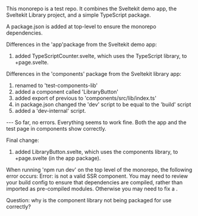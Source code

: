 This monorepo is a test repo. It combines the Sveltekit demo app, the Sveltekit 
Library project, and a simple TypeScript package.

A package.json is added at top-level to ensure the monorepo dependencies.

Differences in the 'app'package from the Sveltekit demo app:
1. added TypeScriptCounter.svelte, which uses the TypeScript library, to +page.svelte.

Differences in the 'components' package from the Sveltekit library app:
1. renamed to 'test-components-lib'
2. added a component called 'LibraryButton'
3. added export of previous to 'components/src/lib/index.ts'
4. in package.json changed the 'dev' script to be equal to the 'build' script
5. added a 'dev-internal' script.

--- So far, no errors. Everything seems to work fine. Both the app and the test page in components show correctly.

Final change:
1. added LibraryButton.svelte, which uses the components library, to +page.svelte (in the app package).

When running 'npm run dev' on the top level of the monorepo, the following error occurs:
    Error: <LibraryButton> is not a valid SSR component. You may need to review your build config 
    to ensure that dependencies are compiled, rather than imported as pre-compiled modules. Otherwise you 
    may need to fix a <LibraryButton>.

Question: why is the component library not being packaged for use correctly?
